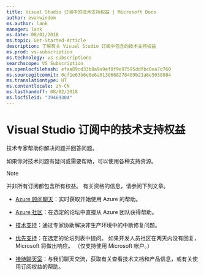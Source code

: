 ```yaml
---
title: Visual Studio 订阅中的技术支持权益 | Microsoft Docs
author: evanwindom
ms.author: lank
manager: lank
ms.date: 08/01/2018
ms.topic: Get-Started-Article
description: 了解有关 Visual Studio 订阅中包含的技术支持权益
ms.prod: vs-subscription
ms.technology: vs-subscriptions
searchscope: VS Subscription
ms.openlocfilehash: efaa89cd33b8a9a9ef0f9e97595ddfbc0ea7d760
ms.sourcegitcommit: 0cf1e63b6e0e6a0130668278489b21a6e5038084
ms.translationtype: HT
ms.contentlocale: zh-CN
ms.lasthandoff: 08/02/2018
ms.locfileid: "39469304"
---
```

# <a name="technical-support-benefits-included-with-visual-studio-subscriptions"></a>Visual Studio 订阅中的技术支持权益

技术专家帮助你解决问题并回答问题。

如果你对技术问题有疑问或需要帮助，可以使用各种支持资源。

> [!NOTE]
> 并非所有订阅都包含所有权益。  有关资格的信息，请参阅下列文章。  

- [Azure 顾问聊天](vs-azure-advisory-chat.md)：实时获取开始使用 Azure 的帮助。

- [Azure 社区](vs-azure-community.md)：在选定的论坛中直接从 Azure 团队获得帮助。 

- [技术支持](vs-tech-support.md)：通过专家协助解决非生产环境中的中断修复问题。

- [优先支持](vs-priority-support.md)：在选定的论坛列表中提问。 如果开发人员社区在两天内没有回复，Microsoft 将做出响应。 （仅支持使用 Microsoft 帐户。）

- [接待聊天室](vs-concierge-chat.md)：与我们聊天交流，获取有关查看技术文档和产品信息，或有关使用订阅权益的帮助。 

